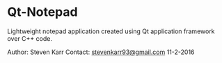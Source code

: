 # Qt-Notepad

Lightweight notepad application created using Qt application framework over C++ code.

Author: Steven Karr
Contact: stevenkarr93@gmail.com
11-2-2016